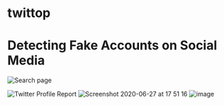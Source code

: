 # twittop
# Detecting Fake Accounts on Social Media

![Search page](https://user-images.githubusercontent.com/11509775/85924989-6a8a1800-b89e-11ea-80c1-50ec4d431bcf.png)

![Twitter Profile Report ](https://user-images.githubusercontent.com/11509775/85925040-b3da6780-b89e-11ea-996e-415d91eef9cf.png)
![Screenshot 2020-06-27 at 17 51 16](https://user-images.githubusercontent.com/11509775/85925079-d40a2680-b89e-11ea-87d1-62365cafd067.png)
![image](https://user-images.githubusercontent.com/11509775/85925012-8ab9d700-b89e-11ea-99e0-2842a355a116.png)



